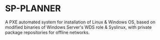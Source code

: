 # SP-PLANNER
A PXE automated system for installation of Linux &amp; Windows OS, based on modified binaries of Windows Server's WDS role &amp; Syslinux, with private package repositories for offline networks. 
